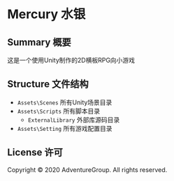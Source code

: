 # Mercury 水银
## Summary 概要
这是一个使用Unity制作的2D横板RPG向小游戏
## Structure 文件结构
* `Assets\Scenes` 所有Unity场景目录
* `Assets\Scripts` 所有脚本目录
  * `ExternalLibrary` 外部库源码目录
* `Assets\Setting` 所有游戏配置目录
## License 许可
Copyright © 2020 AdventureGroup. All rights reserved.